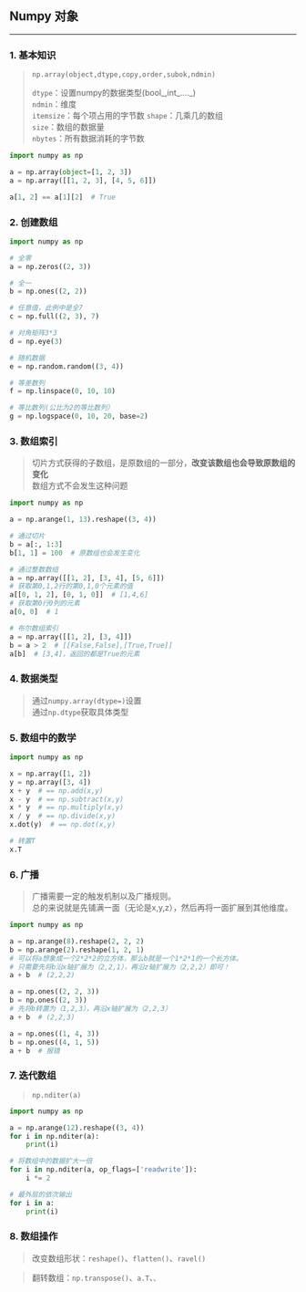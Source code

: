 ## Numpy 对象

----

### 1. 基本知识

> `np.array(object,dtype,copy,order,subok,ndmin)`
>
> `dtype`：设置numpy的数据类型(bool_,int_...._)  
> `ndmin`：维度  
> `itemsize`：每个项占用的字节数
> `shape`：几乘几的数组  
> `size`：数组的数据量  
> `nbytes`：所有数据消耗的字节数

```python
import numpy as np

a = np.array(object=[1, 2, 3])
a = np.array([[1, 2, 3], [4, 5, 6]])

a[1, 2] == a[1][2]  # True
```

### 2. 创建数组

```python
import numpy as np

# 全零
a = np.zeros((2, 3))

# 全一
b = np.ones((2, 2))

# 任意值，此例中是全7
c = np.full((2, 3), 7)

# 对角矩阵3*3
d = np.eye(3)

# 随机数据
e = np.random.random((3, 4))

# 等差数列
f = np.linspace(0, 10, 10)

# 等比数列(公比为2的等比数列）
g = np.logspace(0, 10, 20, base=2)
```

### 3. 数组索引

> 切片方式获得的子数组，是原数组的一部分，**改变该数组也会导致原数组的变化**  
> 数组方式不会发生这种问题

```python
import numpy as np

a = np.arange(1, 13).reshape((3, 4))

# 通过切片
b = a[:, 1:3]
b[1, 1] = 100  # 原数组也会发生变化

# 通过整数数组
a = np.array([[1, 2], [3, 4], [5, 6]])
# 获取第0,1,2行的第0,1,0个元素的值
a[[0, 1, 2], [0, 1, 0]]  # [1,4,6]
# 获取第0行0列的元素
a[0, 0]  # 1

# 布尔数组索引
a = np.array([[1, 2], [3, 4]])
b = a > 2  # [[False,False],[True,True]]
a[b]  # [3,4]，返回的都是True的元素

```

### 4. 数据类型

> 通过`numpy.array(dtype=)`设置  
> 通过`np.dtype`获取具体类型

### 5. 数组中的数学

```python
import numpy as np

x = np.array([1, 2])
y = np.array([3, 4])
x + y  # == np.add(x,y)
x - y  # == np.subtract(x,y)
x * y  # == np.multiply(x,y)
x / y  # == np.divide(x,y)
x.dot(y)  # == np.dot(x,y)

# 转置T
x.T
```

### 6. 广播

> 广播需要一定的触发机制以及广播规则。  
> 总的来说就是先铺满一面（无论是x,y,z），然后再将一面扩展到其他维度。

```python
import numpy as np

a = np.arange(8).reshape(2, 2, 2)
b = np.arange(2).reshape(1, 2, 1)
# 可以将a想象成一个2*2*2的立方体，那么b就是一个1*2*1的一个长方体。
# 只需要先将b沿x轴扩展为（2,2,1），再沿z轴扩展为（2,2,2）即可！
a + b  # (2,2,2)  

a = np.ones((2, 2, 3))
b = np.ones((2, 3))
# 先将b转置为（1,2,3），再沿x轴扩展为（2,2,3）
a + b  # (2,2,3)

a = np.ones((1, 4, 3))
b = np.ones((4, 1, 5))
a + b  # 报错
```

### 7. 迭代数组

> `np.nditer(a)`

```python
import numpy as np

a = np.arange(12).reshape((3, 4))
for i in np.nditer(a):
    print(i)

# 将数组中的数据扩大一倍
for i in np.nditer(a, op_flags=['readwrite']):
    i *= 2

# 最外层的依次输出
for i in a:
    print(i)
```

### 8. 数组操作

> 改变数组形状：`reshape()`、`flatten()`、`ravel()`  

> 翻转数组：`np.transpose()`、`a.T`、``、``